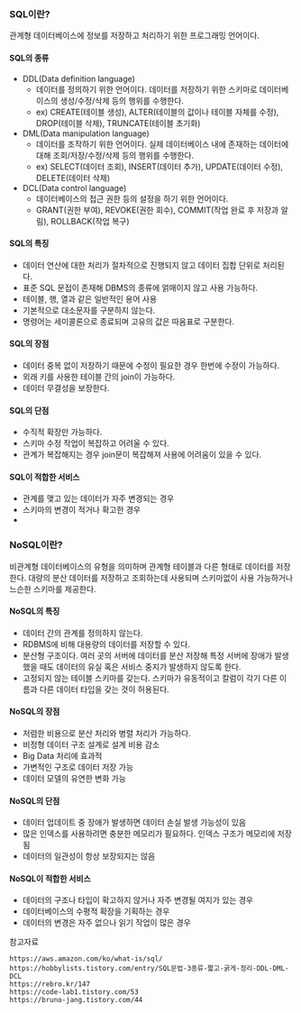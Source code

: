 ### SQL이란? 
관계형 데이터베이스에 정보를 저장하고 처리하기 위한 프로그래밍 언어이다.

#### SQL의 종류
- DDL(Data definition language)
  - 데이터를 정의하기 위한 언어이다. 데이터를 저장하기 위한 스키마로 데이터베이스의 생성/수정/삭제 등의 행위를 수행한다.
  - ex) CREATE(테이블 생성), ALTER(테이블의 값이나 테이블 자체를 수정), DROP(테이블 삭제), TRUNCATE(테이블 초기화)
- DML(Data manipulation language)
  - 데이터를 조작하기 위한 언어이다. 실제 데이터베이스 내에 존재하는 데이터에 대해 조회/저장/수정/삭제 등의 행위를 수행한다.
  - ex) SELECT(데이터 조회), INSERT(데이터 추가), UPDATE(데이터 수정), DELETE(데이터 삭제)
- DCL(Data control language)
  - 데이터베이스의 접근 권한 등의 설정을 하기 위한 언어이다.
  - GRANT(권한 부여), REVOKE(권한 회수), COMMIT(작업 완료 후 저장과 알림), ROLLBACK(작업 복구)
  
#### SQL의 특징
- 데이터 연산에 대한 처리가 절차적으로 진행되지 않고 데이터 집합 단위로 처리된다.
- 표준 SQL 문접이 존재해 DBMS의 종류에 얽매이지 않고 사용 가능하다.
- 테이블, 행, 열과 같은 일반적인 용어 사용
- 기본적으로 대소문자를 구분하지 않는다.
- 명령어는 세미콜론으로 종료되며 고유의 값은 따옴표로 구분한다.
  
#### SQL의 장점
- 데이터 중복 없이 저장하기 때문에 수정이 필요한 경우 한번에 수정이 가능하다.
- 외래 키를 사용한 테이블 간의 join이 가능하다.
- 데이터 무결성을 보장한다.

#### SQL의 단점
- 수직적 확장만 가능하다.
- 스키마 수정 작업이 복잡하고 어려울 수 있다.
- 관계가 복잡해지는 경우 join문이 복잡해져 사용에 어려움이 있을 수 있다.

#### SQL이 적합한 서비스
- 관계를 맺고 있는 데이터가 자주 변경되는 경우
- 스키마의 변경이 적거나 확고한 경우
- 
### NoSQL이란?
비관계형 데이터베이스의 유형을 의미하며 관계형 테이블과 다른 형태로 데이터를 저장한다. 대량의 분산 데이터를 저장하고 조회하는데 사용되며 스키마없이 사용 가능하거나 느슨한 스키마를 제공한다.

#### NoSQL의 특징
- 데이터 간의 관계를 정의하지 않는다.
- RDBMS에 비해 대용량의 데이터를 저장할 수 있다.
- 분산형 구조이다. 여러 곳의 서버에 데이터를 분산 저장해 특정 서버에 장애가 발생했을 때도 데이터의 유실 혹은 서비스 중지가 발생하지 않도록 한다.
- 고정되지 않는 테이블 스키마를 갖는다. 스키마가 유동적이고 칼럼이 각기 다른 이름과 다른 데이터 타입을 갖는 것이 허용된다.

#### NoSQL의 장점
- 저렴한 비용으로 분산 처리와 병렬 처리가 가능하다.
- 비정형 데이터 구조 설계로 설계 비용 감소
- Big Data 처리에 효과적
- 가변적인 구조로 데이터 저장 가능
- 데이터 모델의 유연한 변화 가능

#### NoSQL의 단점
- 데이터 업데이트 중 장애가 발생하면 데이터 손실 발생 가능성이 있음
- 많은 인덱스를 사용하려면 충분한 메모리가 필요하다. 인덱스 구조가 메모리에 저장됨
- 데이터의 일관성이 항상 보장되지는 않음

#### NoSQL이 적합한 서비스
- 데이터의 구조나 타입이 확고하지 않거나 자주 변경될 여지가 있는 경우
- 데이터베이스의 수평적 확장을 기획하는 경우
- 데이터의 변경은 자주 없으나 읽기 작업이 많은 경우


참고자료
```
https://aws.amazon.com/ko/what-is/sql/
https://hobbylists.tistory.com/entry/SQL문법-3종류-짧고-굵게-정리-DDL-DML-DCL
https://rebro.kr/147
https://code-lab1.tistory.com/53
https://bruno-jang.tistory.com/44
```

